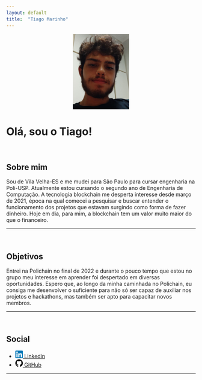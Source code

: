 ```yaml
---
layout: default
title:  "Tiago Marinho"
---
```

<center><img src="../assets/tiago.jpg" alt="Sou eu!" style="height: 200px"></center>

# Olá, sou o Tiago!

<br>

## Sobre mim
Sou de Vila Velha-ES e me mudei para São Paulo para cursar engenharia na Poli-USP. Atualmente estou cursando o segundo ano de Engenharia de Computação. A tecnologia blockchain me desperta interesse desde março de 2021, época na qual comecei a pesquisar e buscar entender o funcionamento dos projetos que estavam surgindo como forma de fazer dinheiro. Hoje em dia, para mim, a blockchain tem um valor muito maior do que o financeiro.

---
<br>

## Objetivos 
Entrei na Polichain no final de 2022 e durante o pouco tempo que estou no grupo meu interesse em aprender foi despertado em diversas oportunidades. Espero que, ao longo da minha caminhada no Polichain, eu consiga me desenvolver o suficiente para não só ser capaz de auxiliar nos projetos e hackathons, mas também ser apto para capacitar novos membros. 

---
<br>

## Social
<ul class="social-media-list">
    <li><a href="https://www.linkedin.com/in/tiago-marinho-lima/"><img src="../assets/logo_linkedin.png" alt="Linkedin" style="height: 20px"> Linkedin</a></li>
    <li><a href="https://github.com/marinhotg"><img src="../assets/logo_github.png" alt="GitHub" style="height: 20px"> GitHub</a></li>
</ul>

---
